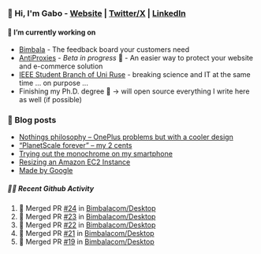 ### 👋 Hi, I'm Gabo - [Website](https://gkanev.com) | [Twitter/X](https://twitter.com/mrgkanev) | [LinkedIn](https://www.linkedin.com/in/mrgkanev)

#### 🔭 I’m currently working on
- [Bimbala](https://bimbala.com/)  - The feedback board your customers need
- [AntiProxies](https://antiproxies.com/) - *Beta in progress* 🚀 -  An easier way to protect your website and e-commerce solution
- [IEEE Student Branch of Uni Ruse](https://github.com/IEEE-Student-Branch-of-Uni-Ruse) - breaking science and IT at the same time ... on purpose ...
- Finishing my Ph.D. degree 🤔 -> will open source everything I write here as well (if possible)

### 📖 Blog posts
<!-- BLOG-POST-LIST:START -->
- [Nothings philosophy – OnePlus problems but with a cooler design](https://gkanev.com/posts/nothings-philosophy-oneplus-problems-but-with-a-cooler-design/)
- [“PlanetScale forever” – my 2 cents](https://gkanev.com/posts/planetscale-forever-my-2-cents/)
- [Trying out the monochrome on my smartphone](https://gkanev.com/posts/trying-out-the-monochrome-on-my-smartphone/)
- [Resizing an Amazon EC2 Instance](https://gkanev.com/posts/resizing-an-amazon-ec2-instance/)
- [Made by Google](https://gkanev.com/posts/made-by-google/)
<!-- BLOG-POST-LIST:END -->

##### 🧑‍💻 Recent Github Activity

<!--START_SECTION:activity-->
1. 🎉 Merged PR [#24](https://github.com/Bimbalacom/Desktop/pull/24) in [Bimbalacom/Desktop](https://github.com/Bimbalacom/Desktop)
2. 🎉 Merged PR [#23](https://github.com/Bimbalacom/Desktop/pull/23) in [Bimbalacom/Desktop](https://github.com/Bimbalacom/Desktop)
3. 🎉 Merged PR [#22](https://github.com/Bimbalacom/Desktop/pull/22) in [Bimbalacom/Desktop](https://github.com/Bimbalacom/Desktop)
4. 🎉 Merged PR [#21](https://github.com/Bimbalacom/Desktop/pull/21) in [Bimbalacom/Desktop](https://github.com/Bimbalacom/Desktop)
5. 🎉 Merged PR [#19](https://github.com/Bimbalacom/Desktop/pull/19) in [Bimbalacom/Desktop](https://github.com/Bimbalacom/Desktop)
<!--END_SECTION:activity-->

